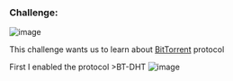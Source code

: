 ### Challenge:
![image](https://user-images.githubusercontent.com/95076839/179048172-004935ee-ba03-4650-94c7-14c8327cb6e8.png)

This challenge wants us to learn about <a href="https://en.wikipedia.org/wiki/BitTorrent">BitTorrent</a> protocol

First I enabled the protocol >BT-DHT
![image](https://user-images.githubusercontent.com/95076839/179050493-e9000afd-09f0-42fb-a307-c0218af86ca3.png)

